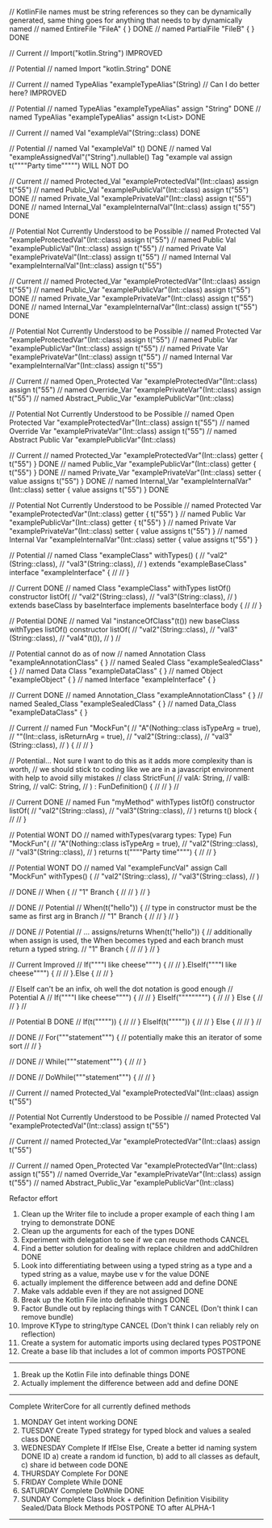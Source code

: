 // KotlinFile names must be string references so they can be dynamically generated, same thing goes for anything that needs to by dynamically named
// named EntireFile "FileA" { } DONE
// named PartialFile "FileB" { } DONE

// Current
// Import("kotlin.String") IMPROVED

// Potential
// named Import "kotlin.String" DONE

// Current
// named TypeAlias "exampleTypeAlias"(String) // Can I do better here? IMPROVED

// Potential
// named TypeAlias "exampleTypeAlias" assign "String" DONE
// named TypeAlias "exampleTypeAlias" assign t<List<String>> DONE

// Current
// named Val "exampleVal"(String::class) DONE

// Potential
// named Val "exampleVal" t<String>() DONE
// named Val "exampleAssignedVal"("String").nullable() Tag "example val assign t<String>(""""Party time""""") WILL NOT DO

// Current
// named Protected_Val "exampleProtectedVal"(Int::claas) assign t<Int>("55")
// named Public_Val "examplePublicVal"(Int::class) assign t<Int>("55") DONE
// named Private_Val "examplePrivateVal"(Int::class) assign t<Int>("55") DONE
// named Internal_Val "exampleInternalVal"(Int::class) assign t<Int>("55") DONE

// Potential Not Currently Understood to be Possible
// named Protected Val "exampleProtectedVal"(Int::class) assign t<Int>("55")
// named Public Val "examplePublicVal"(Int::class) assign t<Int>("55")
// named Private Val "examplePrivateVal"(Int::class) assign t<Int>("55")
// named Internal Val "exampleInternalVal"(Int::class) assign t<Int>("55")

// Current
// named Protected_Var "exampleProtectedVar"(Int::claas) assign t<Int>("55")
// named Public_Var "examplePublicVar"(Int::class) assign t<Int>("55") DONE
// named Private_Var "examplePrivateVar"(Int::class) assign t<Int>("55") DONE
// named Internal_Var "exampleInternalVar"(Int::class) assign t<Int>("55") DONE

// Potential Not Currently Understood to be Possible
// named Protected Var "exampleProtectedVar"(Int::class) assign t<Int>("55")
// named Public Var "examplePublicVar"(Int::class) assign t<Int>("55")
// named Private Var "examplePrivateVar"(Int::class) assign t<Int>("55")
// named Internal Var "exampleInternalVar"(Int::class) assign t<Int>("55")

// Current
// named Open_Protected Var "exampleProtectedVar"(Int::class) assign t<Int>("55")
// named Override_Var "examplePrivateVar"(Int::class) assign t<Int>("55")
// named Abstract_Public_Var "examplePublicVar"(Int::class)

// Potential Not Currently Understood to be Possible
// named Open Protected Var "exampleProtectedVar"(Int::class) assign t<Int>("55")
// named Override Var "examplePrivateVar"(Int::class) assign t<Int>("55")
// named Abstract Public Var "examplePublicVar"(Int::class)

// Current
// named Protected_Var "exampleProtectedVar"(Int::class) getter { t<Int>("55") } DONE
// named Public_Var "examplePublicVar"(Int::class) getter { t<Int>("55") } DONE
// named Private_Var "examplePrivateVar"(Int::class) setter { value assigns t<Int>("55") } DONE
// named Internal_Var "exampleInternalVar"(Int::class) setter { value assigns t<Int>("55") } DONE

// Potential Not Currently Understood to be Possible
// named Protected Var "exampleProtectedVar"(Int::class) getter { t<Int>("55") }
// named Public Var "examplePublicVar"(Int::class) getter { t<Int>("55") }
// named Private Var "examplePrivateVar"(Int::class) setter { value assigns t<Int>("55") }
// named Internal Var "exampleInternalVar"(Int::class) setter { value assigns t<Int>("55") }

// Potential
// named Class "exampleClass" withTypes() (
//    "val2"(String::class),
//    "val3"(String::class),
// ) extends "exampleBaseClass" interface "exampleInterface" {
//
// }

// Current DONE
// named Class "exampleClass" withTypes listOf() constructor listOf(
//    "val2"(String::class),
//    "val3"(String::class),
// ) extends baseClass by baseInterface implements baseInterface body {
//
// }

// Potential DONE
// named Val "instanceOfClass"(t<Clazz>()) new baseClass withTypes listOf() constructor listOf(
//     "val2"(String::class),
//     "val3"(String::class),
//     "val4"(t<Int>()),
// )
//

// Potential cannot do as of now
// named Annotation Class "exampleAnnotationClass" { }
// named Sealed Class "exampleSealedClass" { }
// named Data Class "exampleDataClass" { }
// named Object "exampleObject" { }
// named Interface "exampleInterface" { }

// Current DONE
// named Annotation_Class "exampleAnnotationClass" { }
// named Sealed_Class "exampleSealedClass" { }
// named Data_Class "exampleDataClass" { }

// Current
// named Fun "MockFun"(
//    "A"(Nothing::class isTypeArg = true),
//    ""(Int::class, isReturnArg = true),
//    "val2"(String::class),
//    "val3"(String::class),
// ) {
//
// }

// Potential... Not sure I want to do this as it adds more complexity than is worth,
// we should stick to coding like we are in a javascript environment with help to avoid silly mistakes
// class StrictFun(
//     valA: String,
//     valB: String,
//     valC: String,
// ) : FunDefinition<String>() {
//
// }
//

// Current DONE
// named Fun "myMethod" withTypes listOf() constructor listOf(
//    "val2"(String::class),
//    "val3"(String::class),
// ) returns t<String>() block {
//
// }

// Potential WONT DO
// named withTypes(vararg types: Type) Fun "MockFun"(
//    "A"(Nothing::class isTypeArg = true),
//    "val2"(String::class),
//    "val3"(String::class),
// ) returns t<String>(""""Party time"""") {
//
// }

// Potential WONT DO
// named Val "exampleFuncVal" assign Call "MockFun" withTypes() (
//    "val2"(String::class),
//    "val3"(String::class),
// )

// DONE
// When { 
//     "1" Branch {
//
//     }
// }

// DONE
// Potential
// When(t<String>("hello")) { // type in constructor must be the same as first arg in Branch
//     "1" Branch {
//
//      }
// }

// DONE
// Potential
// ... assigns/returns When(t<String>("hello")) { // additionally when assign is used, the When becomes typed and each branch must return a typed string.
//     "1" Branch {
//
//      }
// }

// Current Improved
// If(""""I like cheese"""") {
//
// }.ElseIf(""""I like cheese"""") {
//
// }.Else {
//
// }

// ElseIf can't be an infix, oh well the dot notation is good enough
// Potential A
// If(""""I like cheese"""") {
//
// } ElseIf(""""""""") {
//
// } Else {
//
// }
//

// Potential B DONE
// If(t<Boolean>(""""")) {
//
// } ElseIf(t<Boolean>(""""")) {
//
// } Else {
//
// }
//

// DONE
// For("""statement""") { // potentially make this an iterator of some sort
//
// }

// DONE
// While("""statement""") {
//
// }

// DONE
// DoWhile("""statement""") {
//
// }

// Current
// named Protected_Val "exampleProtectedVal"(Int::claas) assign t<Int>("55")

// Potential Not Currently Understood to be Possible
// named Protected Val "exampleProtectedVal"(Int::class) assign t<Int>("55")

// Current
// named Protected_Var "exampleProtectedVar"(Int::claas) assign t<Int>("55")

// Current
// named Open_Protected Var "exampleProtectedVar"(Int::class) assign t<Int>("55")
// named Override_Var "examplePrivateVar"(Int::class) assign t<Int>("55")
// named Abstract_Public_Var "examplePublicVar"(Int::class)

Refactor effort
1) Clean up the Writer file to include a proper example of each thing I am trying to demonstrate DONE
2) Clean up the arguments for each of the types DONE
3) Experiment with delegation to see if we can reuse methods CANCEL
4) Find a better solution for dealing with replace children and addChildren DONE
5) Look into differentiating between using a typed string as a type and a typed string as a value, maybe use v for the value DONE
6) actually implement the difference between add and define DONE
7) Make vals addable even if they are not assigned DONE
8) Break up the Kotlin File into definable things DONE
9) Factor Bundle out by replacing things with T CANCEL (Don't think I can remove bundle)
10) Improve KType to string/type CANCEL (Don't think I can reliably rely on reflection)
11) Create a system for automatic imports using declared types POSTPONE
12) Create a base lib that includes a lot of common imports POSTPONE

----------------------------------------------------------------------------------------------------

1) Break up the Kotlin File into definable things DONE
2) Actually implement the difference between add and define DONE

----------------------------------------------------------------------------------------------------
Complete WriterCore for all currently defined methods
1) MONDAY Get intent working DONE
2) TUESDAY Create Typed strategy for typed block and values a sealed class DONE
3) WEDNESDAY Complete If IfElse Else, Create a better id naming system DONE
   ID a) create a random id function, b) add to all classes as default, c) share id between code DONE
4) THURSDAY Complete For DONE
5) FRIDAY Complete While DONE
6) SATURDAY Complete DoWhile DONE
7) SUNDAY Complete Class block + definition
   Definition
   Visibility
   Sealed/Data
   Block Methods POSTPONE TO after ALPHA-1

----------------------------------------------------------------------------------------------------